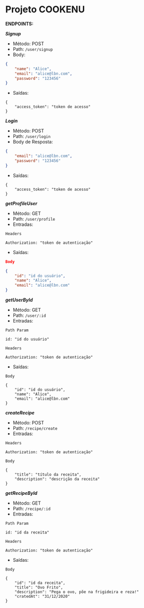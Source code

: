 # Projeto COOKENU

**ENDPOINTS:**

***Signup***
- Método: POST
- Path: `/user/signup`
- Body:

```json
{
	"name": "Alice",
	"email": "alice@lbn.com",
	"password": "123456"
}
````

- Saídas:
````
{
	"access_token": "token de acesso"
}
````


***Login***

- Método: POST
- Path: `/user/login`
- Body de Resposta:

```json
{
	"email": "alice@lbn.com",
	"password": "123456"
}
```
- Saídas:

````
{
	"access_token": "token de acesso"
}
````

***getProfileUser***

- Método: GET
- Path: `/user/profile`
- Entradas:
````
Headers

Authorization: "token de autenticação"
````

- Saídas:

```json
Body

{
	"id": "id do usuário",
	"name": "Alice",
	"email": "alice@lbn.com"
}
```


***getUserById***

- Método: GET
- Path: `/user/:id`
- Entradas:
````
Path Param

id: "id do usuário"

Headers

Authorization: "token de autenticação"
`````

- Saídas: 

`````
Body

{
	"id": "id do usuário",
	"name": "Alice",
	"email": "alice@lbn.com"
}
`````


***createRecipe***

- Método: POST
- Path: `/recipe/create`
- Entradas:

````
Headers

Authorization: "token de autenticação"

Body

{
	"title": "título da receita",
	"description": "descrição da receita"
}
`````

***getRecipeById***

- Método: GET
- Path: `/recipe/:id`
- Entradas:

````
Path Param

id: "id da receita"

Headers

Authorization: "token de autenticação"
`````

- Saídas: 

````
Body

{
	"id": "id da receita",
	"title": "Ovo Frito",
	"description": "Pega o ovo, põe na frigideira e reza!"
	"cratedAt": "31/12/2020"
}
`````

